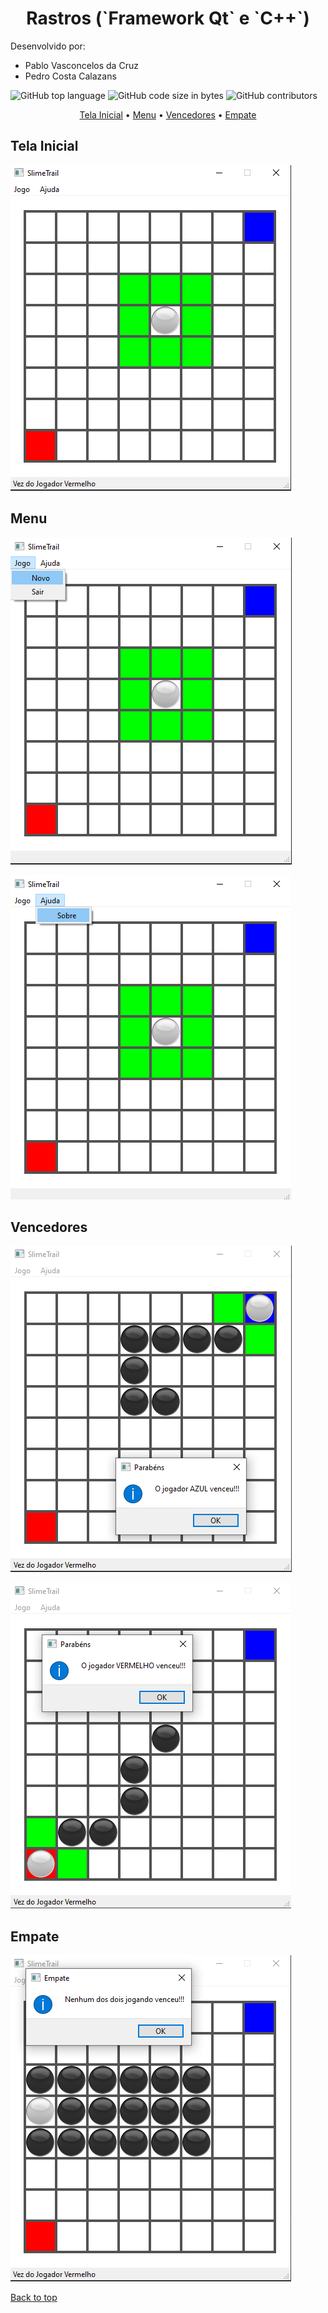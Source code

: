 <h1 align="center"> Rastros (`Framework Qt` e `C++`)</h1


Desenvolvido por: 

- Pablo Vasconcelos da Cruz
- Pedro Costa Calazans

![GitHub top language](https://img.shields.io/github/languages/top/Pablo321123/Rastros?color=%23f0260f&logo=c%2B%2B) ![GitHub code size in bytes](https://img.shields.io/github/languages/code-size/Pablo321123/Rastros) ![GitHub contributors](https://img.shields.io/github/contributors/Pablo321123/Rastros?logo=github)

<p align="center">  <a href="#tela-inicial">Tela Inicial</a> •  <a href="#menu">Menu</a> •   <a href="#vencedores">Vencedores</a> •   <a href="#empate">Empate</a>

## Tela Inicial

![telaInicial](printsGame/telaInicial.png)

## Menu

![menuJogo](printsGame/menuJogo.png)

![menuAjuda](printsGame/menuAjuda.png)

## Vencedores

![blueWin](printsGame/blueWin.png)

![redWin](printsGame/redWin.png)

## Empate

![empate](printsGame/empate.png)

<a href="#top">Back to top</a>

